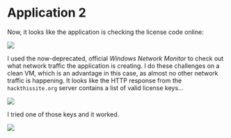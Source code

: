 # Application 2

Now, it looks like the application is checking the license code online:

![](https://i.imgur.com/o9hI72P.png)

I used the now-deprecated, official *Windows Network Monitor* to check out what network traffic the application is creating. I do these challenges on a clean VM, which is an advantage in this case, as almost no other network traffic is happening. It looks like the HTTP response from the `hackthissite.org` server contains a list of valid license keys...

![](https://i.imgur.com/40G3hBu.png)

I tried one of those keys and it worked.

![](https://i.imgur.com/4bUKo6h.png)